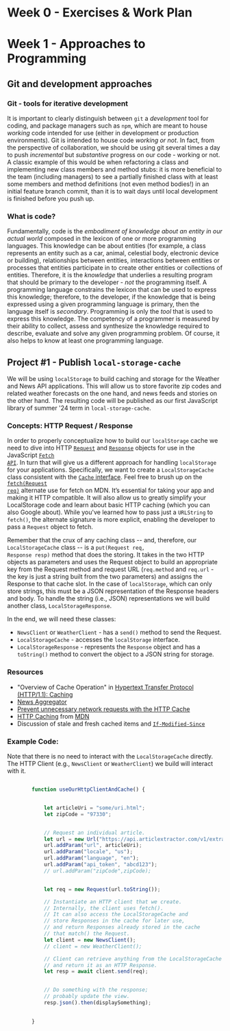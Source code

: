 


# Week 0 - Exercises & Work Plan



# Week 1 - Approaches to Programming

## Git and development approaches
### Git - tools for iterative development
It is important to clearly distinguish between <code>git</code> a _development_ tool for coding, and package managers such as <code>npm</code>, which are meant to house _working_ code intended for use (either in development or production environments).  Git is intended to house code _working or not_.  In fact, from the perspective of collaboration, we should be using git several times a day to push _incremental_ but _substantive_ progress on our code - working or not.  A classic example of this would be when refactoring a class and implementing new class members and method stubs: it is more beneficial to the team (including managers) to see a partially finished class with at least some members and method definitions (not even method bodies!) in an initial feature branch commit, than it is to wait days until local development is finished before you push up.

### What is code?
Fundamentally, code is the _embodiment of knowledge about an entity in our actual world_ composed in the lexicon of one or more programming languages.  This knowledge can be about entities (for example, a class represents an entity such as a car, animal, celestial body, electronic device or building), relationships between entities, interactions between entities or processes that entities participate in to create other entities or collections of entities.  Therefore, it is the _knowledge_ that underlies a resulting program that should be primary to the developer - _not_ the programming itself.  A programming language constrains the lexicon that can be used to express this knowledge; therefore, to the developer, if the knowledge that is being expressed using a given programming language is primary, then the language itself is _secondary_.  Programming is only the _tool_ that is used to express this knowledge.  The competency of a programmer is measured by their ability to collect, assess and synthesize the knowledge required to describe, evaluate and solve any given programming problem.  Of course, it also helps to know at least one programming language.


## Project #1 - Publish <code>local-storage-cache</code>
We will be using <code>localStorage</code> to build caching and storage for the Weather and News API applications.  This will allow us to store favorite zip codes and related weather forecasts on the one hand, and news feeds and stories on the other hand.  The resulting code will be published as our first JavaScript library of summer '24 term in <code>local-storage-cache</code>.

### Concepts: HTTP Request / Response
In order to properly conceptualize how to build our <code>localStorage</code> cache we need to dive into HTTP [<code>Request</code>](https://developer.mozilla.org/en-US/docs/Web/API/Request) and [<code>Response</code>](https://developer.mozilla.org/en-US/docs/Web/API/Response) objects for use in the JavaScript [<code>Fetch API</code>](https://developer.mozilla.org/en-US/docs/Web/API/fetch).  In turn that will give us a different approach for handling <code>localStorage</code> for your applications.  Specifically, we want to create a <code>LocalStorageCache</code> class consistent with the [<code>Cache</code> interface](https://developer.mozilla.org/en-US/docs/Web/API/Cache).   Feel free to brush up on the [<code>fetch(Request req)</code>](https://developer.mozilla.org/en-US/docs/Web/API/fetch#resource) alternate use for fetch on MDN.  It’s essential for taking your app and making it HTTP compatible.  It will also allow us to greatly simplify your LocalStorage code and learn about basic HTTP caching (which you can also Google about). While you've learned how to pass just a <code>URLString</code> to <code>fetch()</code>, the alternate signature is more explicit, enabling the developer to pass a <code>Request</code> object to fetch.

Remember that the crux of any caching class -- and, therefore, our <code>LocalStorageCache</code> class -- is a <code>put(Request req, Response resp)</code> method that does the storing.  It takes in the two HTTP objects as parameters and uses the Request object to build an appropriate key from the Request method and request URL (<code>req.method</code> and <code>req.url</code> - the key is just a string built from the two parameters) and assigns the Response to that cache slot.  In the case of <code>localStorage</code>, which can only store strings, this must be a JSON representation of the Response headers and body.  To handle the string (i.e., JSON) representations we will build another class, <code>LocalStorageResponse</code>.

In the end, we will need these classes:
* <code>NewsClient</code> or <code>WeatherClient</code> - has a <code>send()</code> method to send the Request.
* <code>LocalStorageCache</code> - accesses the <code>localStorage</code> interface.
* <code>LocalStorageResponse</code> - represents the <code>Response</code> object and has a <code>toString()</code> method to convert the object to a JSON string for storage.

### Resources
* "Overview of Cache Operation" in [Hypertext Transfer Protocol (HTTP/1.1): Caching](https://www.rfc-editor.org/rfc/rfc7234#section-2)
* [News Aggregator](https://github.com/SullivanKE/JS233-TermProject-News/blob/Internship/src/js/News_v2.js)
* [Prevent unnecessary network requests with the HTTP Cache](https://web.dev/articles/http-cache)
* [HTTP Caching](https://developer.mozilla.org/en-US/docs/Web/HTTP/Caching) from [MDN](https://developer.mozilla.org/en-US/)
* Discussion of stale and fresh cached items and [<code>If-Modified-Since</code>](https://developer.mozilla.org/en-US/docs/Web/HTTP/Caching#if-modified-since)

### Example Code:
Note that there is no need to interact with the <code>LocalStorageCache</code> directly.  The HTTP Client (e.g., <code>NewsClient</code> or <code>WeatherClient</code>) we build will interact with it.
```javascript

        function useOurHttpClientAndCache() {


            let articleUri = "some/uri.html";
            let zipCode = "97330";


            // Request an individual article.
            let url = new Url("https://api.articlextractor.com/v1/extract");
            url.addParam("url", articleUri);
            url.addParam("locale", "us");
            url.addParam("language", "en");
            url.addParam("api_token", "abcd123");
            // url.addParam("zipCode",zipCode);


            let req = new Request(url.toString());

            // Instantiate an HTTP client that we create.
            // Internally, the client uses fetch().
            // It can also access the LocalStorageCache and
            // store Responses in the cache for later use,
            // and return Responses already stored in the cache
            // that match() the Request.
            let client = new NewsClient();
            // client = new WeatherClient();

            // Client can retrieve anything from the LocalStorageCache
            // and return it as an HTTP Response.
            let resp = await client.send(req);


            // Do something with the response;
            // probably update the view.
            resp.json().then(displaySomething);

            
        }
```